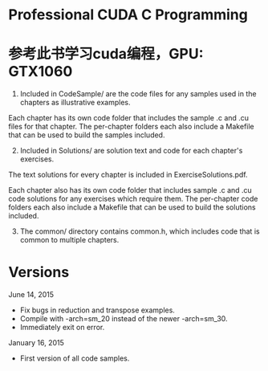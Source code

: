 Professional CUDA C Programming
===============================
参考此书学习cuda编程，GPU: GTX1060
===============================

1. Included in CodeSample/ are the code files for any samples used in the chapters as
illustrative examples.

Each chapter has its own code folder that includes the sample .c and .cu files
for that chapter. The per-chapter folders each also include a Makefile that can
be used to build the samples included.

2. Included in Solutions/ are solution text and code for each chapter's exercises.

The text solutions for every chapter is included in ExerciseSolutions.pdf.

Each chapter also has its own code folder that includes sample .c and .cu
code solutions for any exercises which require them. The per-chapter code
folders each also include a Makefile that can be used to build the solutions
included.

3. The common/ directory contains common.h, which includes code that is common to
multiple chapters.


Versions
===============================
June 14, 2015
- Fix bugs in reduction and transpose examples.
- Compile with -arch=sm_20 instead of the newer -arch=sm_30.
- Immediately exit on error.

January 16, 2015
- First version of all code samples.
